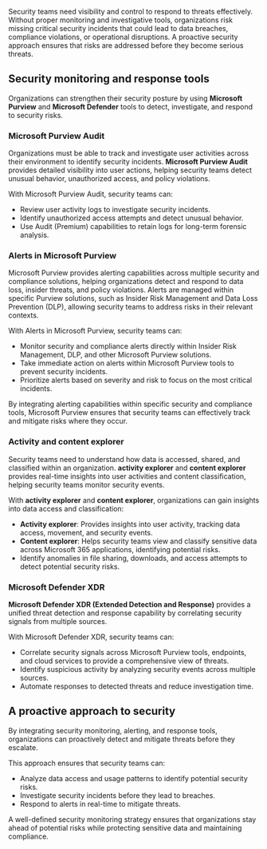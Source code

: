 Security teams need visibility and control to respond to threats effectively. Without proper monitoring and investigative tools, organizations risk missing critical security incidents that could lead to data breaches, compliance violations, or operational disruptions. A proactive security approach ensures that risks are addressed before they become serious threats.

## Security monitoring and response tools

Organizations can strengthen their security posture by using **Microsoft Purview** and **Microsoft Defender** tools to detect, investigate, and respond to security risks.

### Microsoft Purview Audit

Organizations must be able to track and investigate user activities across their environment to identify security incidents. **Microsoft Purview Audit** provides detailed visibility into user actions, helping security teams detect unusual behavior, unauthorized access, and policy violations.

With Microsoft Purview Audit, security teams can:

- Review user activity logs to investigate security incidents.
- Identify unauthorized access attempts and detect unusual behavior.
- Use Audit (Premium) capabilities to retain logs for long-term forensic analysis.

### Alerts in Microsoft Purview

Microsoft Purview provides alerting capabilities across multiple security and compliance solutions, helping organizations detect and respond to data loss, insider threats, and policy violations. Alerts are managed within specific Purview solutions, such as Insider Risk Management and Data Loss Prevention (DLP), allowing security teams to address risks in their relevant contexts.

With Alerts in Microsoft Purview, security teams can:

- Monitor security and compliance alerts directly within Insider Risk Management, DLP, and other Microsoft Purview solutions.
- Take immediate action on alerts within Microsoft Purview tools to prevent security incidents.
- Prioritize alerts based on severity and risk to focus on the most critical incidents.

By integrating alerting capabilities within specific security and compliance tools, Microsoft Purview ensures that security teams can effectively track and mitigate risks where they occur.

### Activity and content explorer

Security teams need to understand how data is accessed, shared, and classified within an organization. **activity explorer** and **content explorer** provides real-time insights into user activities and content classification, helping security teams monitor security events.

With **activity explorer** and **content explorer**, organizations can gain insights into data access and classification:

- **Activity explorer**: Provides insights into user activity, tracking data access, movement, and security events.
- **Content explorer**: Helps security teams view and classify sensitive data across Microsoft 365 applications, identifying potential risks.
- Identify anomalies in file sharing, downloads, and access attempts to detect potential security risks.

### Microsoft Defender XDR

**Microsoft Defender XDR (Extended Detection and Response)** provides a unified threat detection and response capability by correlating security signals from multiple sources.

With Microsoft Defender XDR, security teams can:

- Correlate security signals across Microsoft Purview tools, endpoints, and cloud services to provide a comprehensive view of threats.
- Identify suspicious activity by analyzing security events across multiple sources.
- Automate responses to detected threats and reduce investigation time.

## A proactive approach to security

By integrating security monitoring, alerting, and response tools, organizations can proactively detect and mitigate threats before they escalate.

This approach ensures that security teams can:

- Analyze data access and usage patterns to identify potential security risks.
- Investigate security incidents before they lead to breaches.
- Respond to alerts in real-time to mitigate threats.

A well-defined security monitoring strategy ensures that organizations stay ahead of potential risks while protecting sensitive data and maintaining compliance.
